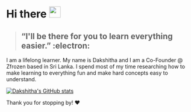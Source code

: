 # Hi there <img src="https://raw.githubusercontent.com/aemmadi/aemmadi/master/wave.gif" width="30px" height="30px">

> ## “I'll be there for you to learn everything easier.” :electron:    

I am a lifelong learner. My name is Dakshitha and I am a Co-Founder @ Zfrozen based in Sri Lanka. 
I spend most of my time researching how to make learning to everything fun and make hard concepts easy to understand.

[![Dakshitha's GitHub stats](https://github-readme-stats.vercel.app/api?username=dakshithadissanayaka&icons=true&theme=chartreuse-dark)](https://github.com/dakshithadissanayaka/github-readme-stats)

Thank you for stopping by! ❤️


